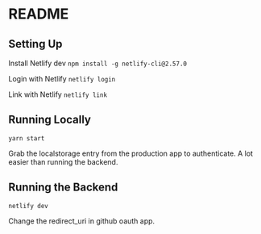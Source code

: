 # README

## Setting Up

Install Netlify dev
`npm install -g netlify-cli@2.57.0`

Login with Netlify
`netlify login`

Link with Netlify
`netlify link`

## Running Locally

`yarn start`

Grab the localstorage entry from the production app to authenticate. A lot easier than running the backend.

## Running the Backend

`netlify dev`

Change the redirect_uri in github oauth app.
